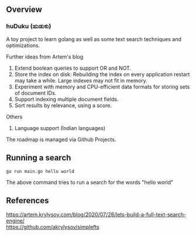 ## Overview
### huDuku (ಹುಡುಕು)
A toy project to learn golang as well as some text search techniques and optimizations.

Further ideas from Artem's blog
1. Extend boolean queries to support OR and NOT.
2. Store the index on disk:
    Rebuilding the index on every application restart may take a while.
    Large indexes may not fit in memory.
3. Experiment with memory and CPU-efficient data formats for storing sets of document IDs.
4. Support indexing multiple document fields.
5. Sort results by relevance, using a score.

Others
1. Language support (Indian languages)

The roadmap is managed via Github Projects.

## Running a search
```
go run main.go hello world
```
The above command tries to run a search for the words "hello world"

## References
https://artem.krylysov.com/blog/2020/07/28/lets-build-a-full-text-search-engine/  
https://github.com/akrylysov/simplefts  

